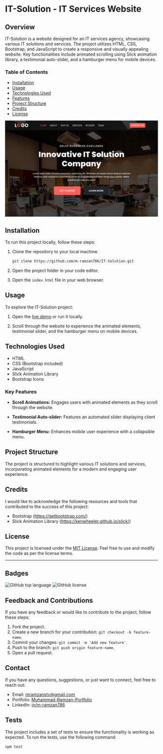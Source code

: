 # IT-Solution - IT Services Website

## Overview

IT-Solution is a website designed for an IT services agency, showcasing various IT solutions and services. The project utilizes HTML, CSS, Bootstrap, and JavaScript to create a responsive and visually appealing website. Key functionalities include animated scrolling using Slick animation library, a testimonial auto-slider, and a hamburger menu for mobile devices.

### Table of Contents

- [Installation](#installation)
- [Usage](#usage)
- [Technologies Used](#technologies-used)
- [Features](#key-features)
- [Project Structure](#project-structure)
- [Credits](#credits)
- [License](#license)

![IT-Solution - IT Services Website Screenshot](assets/img/it-solution-thumbnail.png)

## Installation

To run this project locally, follow these steps:

1. Clone the repository to your local machine.
    ```bash
    git clone https://github.com/m-ramzan786/IT-Solution.git
    ```

2. Open the project folder in your code editor.

3. Open the `index.html` file in your web browser.

## Usage

To explore the IT-Solution project:

1. Open the [live demo](https://it-solution-mu.vercel.app/) or run it locally.

2. Scroll through the website to experience the animated elements, testimonial slider, and the hamburger menu on mobile devices.

## Technologies Used

- HTML
- CSS (Bootstrap included)
- JavaScript
- Slick Animation Library
- Bootstrap Icons

### Key Features

- **Scroll Animations:** Engages users with animated elements as they scroll through the website.
  
- **Testimonial Auto-slider:** Features an automated slider displaying client testimonials.

- **Hamburger Menu:** Enhances mobile user experience with a collapsible menu.

## Project Structure

The project is structured to highlight various IT solutions and services, incorporating animated elements for a modern and engaging user experience.

## Credits

I would like to acknowledge the following resources and tools that contributed to the success of this project:

- Bootstrap (https://getbootstrap.com/)
- Slick Animation Library (https://kenwheeler.github.io/slick/)

## License

This project is licensed under the [MIT License](LICENSE). Feel free to use and modify the code as per the license terms.

---

## Badges

![GitHub top language](https://img.shields.io/github/languages/top/m-ramzan786/IT-Solution)
![GitHub license](https://img.shields.io/github/license/m-ramzan786/IT-Solution)

## Feedback and Contributions

If you have any feedback or would like to contribute to the project, follow these steps:

1. Fork the project.
2. Create a new branch for your contribution: `git checkout -b feature-name`.
3. Commit your changes: `git commit -m 'Add new feature'`.
4. Push to the branch: `git push origin feature-name`.
5. Open a pull request.

## Contact

If you have any questions, suggestions, or just want to connect, feel free to reach out:

- Email: [mramzanstv@gmail.com](mramzanstv@gmail.com)
- Portfolio: [Muhammad-Ramzan-Portfolio](https://muhammad-ramzan.vercel.app/)
- LinkedIn: [in/m-ramzan786](https://www.linkedin.com/in/m-ramzan786/)

## Tests

The project includes a set of tests to ensure the functionality is working as expected. To run the tests, use the following command:
```bash
npm test
